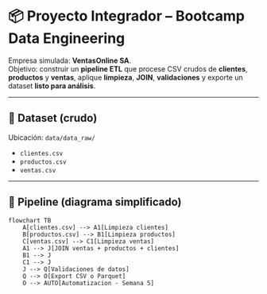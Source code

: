 # 📦 Proyecto Integrador – Bootcamp Data Engineering

Empresa simulada: **VentasOnline SA**.  
Objetivo: construir un **pipeline ETL** que procese CSV crudos de **clientes**, **productos** y **ventas**, aplique **limpieza**, **JOIN**, **validaciones** y exporte un dataset **listo para análisis**.

---

## 📂 Dataset (crudo)
Ubicación: `data/data_raw/`
- `clientes.csv`
- `productos.csv`
- `ventas.csv`

---

## 🔄 Pipeline (diagrama simplificado)

```mermaid
flowchart TB
    A[clientes.csv] --> A1[Limpieza clientes]
    B[productos.csv] --> B1[Limpieza productos]
    C[ventas.csv] --> C1[Limpieza ventas]
    A1 --> J[JOIN ventas + productos + clientes]
    B1 --> J
    C1 --> J
    J --> Q[Validaciones de datos]
    Q --> O[Export CSV o Parquet]
    O --> AUTO[Automatizacion - Semana 5]


